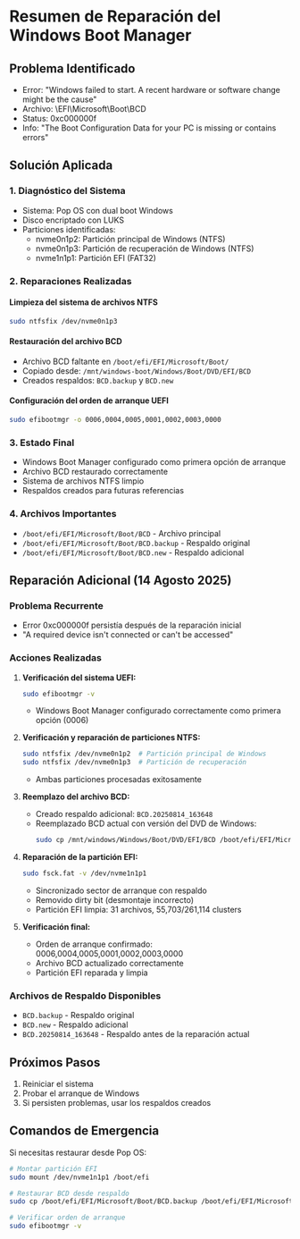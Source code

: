 # Resumen de Reparación del Windows Boot Manager

## Problema Identificado
- Error: "Windows failed to start. A recent hardware or software change might be the cause"
- Archivo: \EFI\Microsoft\Boot\BCD
- Status: 0xc000000f
- Info: "The Boot Configuration Data for your PC is missing or contains errors"

## Solución Aplicada

### 1. Diagnóstico del Sistema
- Sistema: Pop OS con dual boot Windows
- Disco encriptado con LUKS
- Particiones identificadas:
  - nvme0n1p2: Partición principal de Windows (NTFS)
  - nvme0n1p3: Partición de recuperación de Windows (NTFS)
  - nvme1n1p1: Partición EFI (FAT32)

### 2. Reparaciones Realizadas

#### Limpieza del sistema de archivos NTFS
```bash
sudo ntfsfix /dev/nvme0n1p3
```

#### Restauración del archivo BCD
- Archivo BCD faltante en `/boot/efi/EFI/Microsoft/Boot/`
- Copiado desde: `/mnt/windows-boot/Windows/Boot/DVD/EFI/BCD`
- Creados respaldos: `BCD.backup` y `BCD.new`

#### Configuración del orden de arranque UEFI
```bash
sudo efibootmgr -o 0006,0004,0005,0001,0002,0003,0000
```

### 3. Estado Final
- Windows Boot Manager configurado como primera opción de arranque
- Archivo BCD restaurado correctamente
- Sistema de archivos NTFS limpio
- Respaldos creados para futuras referencias

### 4. Archivos Importantes
- `/boot/efi/EFI/Microsoft/Boot/BCD` - Archivo principal
- `/boot/efi/EFI/Microsoft/Boot/BCD.backup` - Respaldo original
- `/boot/efi/EFI/Microsoft/Boot/BCD.new` - Respaldo adicional

## Reparación Adicional (14 Agosto 2025)

### Problema Recurrente
- Error 0xc000000f persistía después de la reparación inicial
- "A required device isn't connected or can't be accessed"

### Acciones Realizadas
1. **Verificación del sistema UEFI:**
   ```bash
   sudo efibootmgr -v
   ```
   - Windows Boot Manager configurado correctamente como primera opción (0006)

2. **Verificación y reparación de particiones NTFS:**
   ```bash
   sudo ntfsfix /dev/nvme0n1p2  # Partición principal de Windows
   sudo ntfsfix /dev/nvme0n1p3  # Partición de recuperación
   ```
   - Ambas particiones procesadas exitosamente

3. **Reemplazo del archivo BCD:**
   - Creado respaldo adicional: `BCD.20250814_163648`
   - Reemplazado BCD actual con versión del DVD de Windows:
     ```bash
     sudo cp /mnt/windows/Windows/Boot/DVD/EFI/BCD /boot/efi/EFI/Microsoft/Boot/BCD
     ```

4. **Reparación de la partición EFI:**
   ```bash
   sudo fsck.fat -v /dev/nvme1n1p1
   ```
   - Sincronizado sector de arranque con respaldo
   - Removido dirty bit (desmontaje incorrecto)
   - Partición EFI limpia: 31 archivos, 55,703/261,114 clusters

5. **Verificación final:**
   - Orden de arranque confirmado: 0006,0004,0005,0001,0002,0003,0000
   - Archivo BCD actualizado correctamente
   - Partición EFI reparada y limpia

### Archivos de Respaldo Disponibles
- `BCD.backup` - Respaldo original
- `BCD.new` - Respaldo adicional
- `BCD.20250814_163648` - Respaldo antes de la reparación actual

## Próximos Pasos
1. Reiniciar el sistema
2. Probar el arranque de Windows
3. Si persisten problemas, usar los respaldos creados

## Comandos de Emergencia
Si necesitas restaurar desde Pop OS:
```bash
# Montar partición EFI
sudo mount /dev/nvme1n1p1 /boot/efi

# Restaurar BCD desde respaldo
sudo cp /boot/efi/EFI/Microsoft/Boot/BCD.backup /boot/efi/EFI/Microsoft/Boot/BCD

# Verificar orden de arranque
sudo efibootmgr -v
```